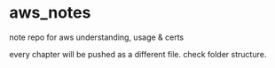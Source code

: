 # aws_notes
note repo for aws understanding, usage &amp; certs


every chapter will be pushed as a different file. check folder structure.
